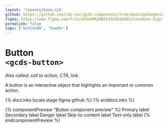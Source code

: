 ```yaml
---
layout: 'layouts/base.njk'
github: https://github.com/cds-snc/gcds-components/tree/main/packages/web/src/components/gcds-button
figma: https://www.figma.com/file/mh2maMG2NBtk41k1O1UGHV/Canadian-Digital-Service%E2%80%A8---GC-Design-System?type=design&node-id=817-4607&mode=design&t=qwNFRgCKhnoUtRXO-0
permalink: false
tags: ['buttonEN', 'header']
---
```


# Button <br>`<gcds-button>`

_Also called: call to action, CTA, link._

A button is an interactive object that highlights an important or common action.

{% docLinks locale stage figma github %}
{% enddocLinks %}

{% componentPreview "Button component preview" %}
<gcds-button button-role="primary">Primary label</gcds-button>
<gcds-button button-role="secondary">Secondary label</gcds-button>
<gcds-button button-role="danger">Danger label</gcds-button>
<gcds-button button-role="skip-to-content">Skip-to-content label</gcds-button>
<gcds-button button-style="text-only">Text-only label</gcds-button>
{% endcomponentPreview %}

